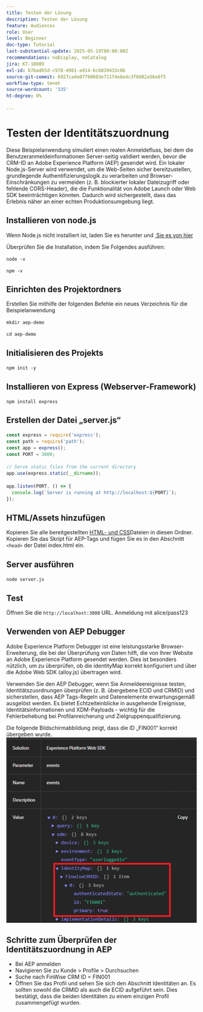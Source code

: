 ```yaml
---
title: Testen der Lösung
description: Testen der Lösung
feature: Audiences
role: User
level: Beginner
doc-type: Tutorial
last-substantial-update: 2025-05-19T00:00:00Z
recommendations: noDisplay, noCatalog
jira: KT-18089
exl-id: b7bad65d-c978-4981-a914-6cb039433c8b
source-git-commit: 6927cade07790603e711f4e6e4c3f6982a56e6f5
workflow-type: tm+mt
source-wordcount: '335'
ht-degree: 0%

---
```


# Testen der Identitätszuordnung

Diese Beispielanwendung simuliert einen realen Anmeldefluss, bei dem die Benutzeranmeldeinformationen Server-seitig validiert werden, bevor die CRM-ID an Adobe Experience Platform (AEP) gesendet wird. Ein lokaler Node.js-Server wird verwendet, um die Web-Seiten sicher bereitzustellen, grundlegende Authentifizierungslogik zu verarbeiten und Browser-Einschränkungen zu vermeiden (z. B. blockierter lokaler Dateizugriff oder fehlende CORS-Header), die die Funktionalität von Adobe Launch oder Web SDK beeinträchtigen könnten. Dadurch wird sichergestellt, dass das Erlebnis näher an einer echten Produktionsumgebung liegt.

## Installieren von node.js

Wenn Node.js nicht installiert ist, laden Sie es herunter und [&#x200B; Sie es von hier](https://nodejs.org/)

Überprüfen Sie die Installation, indem Sie Folgendes ausführen:

`node -v`

`npm -v`

## Einrichten des Projektordners

Erstellen Sie mithilfe der folgenden Befehle ein neues Verzeichnis für die Beispielanwendung

`mkdir aep-demo`

`cd aep-demo`

## Initialisieren des Projekts

`npm init -y`

## Installieren von Express (Webserver-Framework)

`npm install express`

## Erstellen der Datei „server.js“

```javascript
const express = require('express');
const path = require('path');
const app = express();
const PORT = 3000;

// Serve static files from the current directory
app.use(express.static(__dirname));

app.listen(PORT, () => {
  console.log(`Server is running at http://localhost:${PORT}`);
});
```

## HTML/Assets hinzufügen

Kopieren Sie alle bereitgestellten [HTML- und CSS](assets/login-app-files.zip)Dateien in diesen Ordner. Kopieren Sie das Skript für AEP-Tags und fügen Sie es in den Abschnitt `<head>` der Datei index.html ein.

## Server ausführen

`node server.js`

## Test

Öffnen Sie die `http://localhost:3000` URL. Anmeldung mit alice/pass123

## Verwenden von AEP Debugger

Adobe Experience Platform Debugger ist eine leistungsstarke Browser-Erweiterung, die bei der Überprüfung von Daten hilft, die von Ihrer Website an Adobe Experience Platform gesendet werden. Dies ist besonders nützlich, um zu überprüfen, ob die identityMap korrekt konfiguriert und über die Adobe Web SDK (alloy.js) übertragen wird.

Verwenden Sie den AEP Debugger, wenn Sie Anmeldeereignisse testen, Identitätszuordnungen überprüfen (z. B. übergebene ECID und CRMID) und sicherstellen, dass AEP Tags-Regeln und Datenelemente erwartungsgemäß ausgelöst werden. Es bietet Echtzeiteinblicke in ausgehende Ereignisse, Identitätsinformationen und XDM-Payloads - wichtig für die Fehlerbehebung bei Profilanreicherung und Zielgruppenqualifizierung.

Die folgende Bildschirmabbildung zeigt, dass die ID „FIN001“ korrekt übergeben wurde.
![aep-debugger](assets/aep-debugger.png)

## Schritte zum Überprüfen der Identitätszuordnung in AEP

* Bei AEP anmelden
* Navigieren Sie zu Kunde > Profile > Durchsuchen
* Suche nach FinWise CRM ID = FIN001
* Öffnen Sie das Profil und sehen Sie sich den Abschnitt Identitäten an. Es sollten sowohl die CRMID als auch die ECID aufgeführt sein.   Dies bestätigt, dass die beiden Identitäten zu einem einzigen Profil zusammengefügt wurden.


